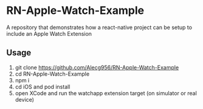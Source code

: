 # RN-Apple-Watch-Example

A repository that demonstrates how a react-native project can be setup to include an Apple Watch Extension

## Usage

1. git clone https://github.com/Alecg956/RN-Apple-Watch-Example
2. cd RN-Apple-Watch-Example
3. npm i
4. cd iOS and pod install
5. open XCode and run the watchapp extension target (on simulator or real device)
